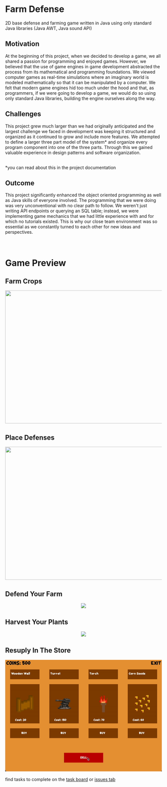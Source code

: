 # Farm Defense
2D base defense and farming game written in Java using only standard Java libraries (Java AWT, Java sound API) 

## Motivation  
At the beginning of this project, when we decided to develop a game, we all shared a passion for programming and enjoyed games. However, we believed that the use of game engines in game development abstracted the process from its mathematical and programming foundations. We viewed computer games as real-time simulations where an imaginary world is modeled mathematically so that it can be manipulated by a computer. We felt that modern game engines hid too much under the hood and that, as programmers, if we were going to develop a game, we would do so using only standard Java libraries, building the engine ourselves along the way.  

## Challenges
This project grew much larger than we had originally anticipated and the largest challenge we faced in development was keeping it structured and organized as it continued to grow and include more features. We attempted to define a larger three part model of the system* and organize every program component into one of the three parts. Through this we gained valuable experience in design patterns and software organization. 

<br />
*you can read about this in the project documentation  
  
## Outcome  
This project significantly enhanced the object oriented programming as well as Java skills of everyone involved. The programming that we were doing was very unconventional with no clear path to follow. We weren't just writing API endpoints or querying an SQL table; instead, we were implementing game mechanics that we had little experience with and for which no tutorials existed. This is why our close team environment was so essential as we constantly turned to each other for new ideas and perspectives.  
<br /> 
<br />  
# Game Preview  
## Farm Crops  
<p align="center">
<img src="https://github.com/carlgombert/Farm-Defense/blob/main/images/farming.gif" width="600" height="427"/>
</p>

## Place Defenses  
<p align="center">
<img src="https://github.com/carlgombert/Farm-Defense/blob/main/images/buidling.gif" width="600" height="427"/>
</p>

## Defend Your Farm  
<p align="center">
<img src="https://github.com/carlgombert/Farm-Defense/blob/main/images/defense.gif"/>
</p>

## Harvest Your Plants  
<p align="center">
<img src="https://github.com/carlgombert/Farm-Defense/blob/main/images/harvest.gif"/>
</p>
  
## Resuply In The Store  
<p align="center">
<img src="https://github.com/carlgombert/Farm-Defense/blob/main/images/store.gif"/>
</p>  
  
find tasks to complete on the [task board](https://github.com/users/carlgombert/projects/4/views/1) or [issues tab](https://github.com/carlgombert/Farm-Defense/issues)
